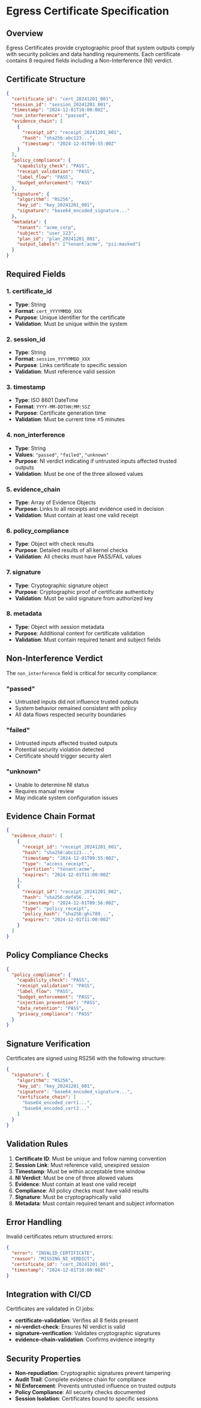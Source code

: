 # Egress Certificate Specification

## Overview

Egress Certificates provide cryptographic proof that system outputs comply with security policies and data handling requirements. Each certificate contains 8 required fields including a Non-Interference (NI) verdict.

## Certificate Structure

```json
{
  "certificate_id": "cert_20241201_001",
  "session_id": "session_20241201_001",
  "timestamp": "2024-12-01T10:00:00Z",
  "non_interference": "passed",
  "evidence_chain": [
    {
      "receipt_id": "receipt_20241201_001",
      "hash": "sha256:abc123...",
      "timestamp": "2024-12-01T09:55:00Z"
    }
  ],
  "policy_compliance": {
    "capability_check": "PASS",
    "receipt_validation": "PASS", 
    "label_flow": "PASS",
    "budget_enforcement": "PASS"
  },
  "signature": {
    "algorithm": "RS256",
    "key_id": "key_20241201_001",
    "signature": "base64_encoded_signature..."
  },
  "metadata": {
    "tenant": "acme_corp",
    "subject": "user_123",
    "plan_id": "plan_20241201_001",
    "output_labels": ["tenant:acme", "pii:masked"]
  }
}
```

## Required Fields

### 1. certificate_id
- **Type**: String
- **Format**: `cert_YYYYMMDD_XXX`
- **Purpose**: Unique identifier for the certificate
- **Validation**: Must be unique within the system

### 2. session_id  
- **Type**: String
- **Format**: `session_YYYYMMDD_XXX`
- **Purpose**: Links certificate to specific session
- **Validation**: Must reference valid session

### 3. timestamp
- **Type**: ISO 8601 DateTime
- **Format**: `YYYY-MM-DDTHH:MM:SSZ`
- **Purpose**: Certificate generation time
- **Validation**: Must be current time ±5 minutes

### 4. non_interference
- **Type**: String
- **Values**: `"passed"`, `"failed"`, `"unknown"`
- **Purpose**: NI verdict indicating if untrusted inputs affected trusted outputs
- **Validation**: Must be one of the three allowed values

### 5. evidence_chain
- **Type**: Array of Evidence Objects
- **Purpose**: Links to all receipts and evidence used in decision
- **Validation**: Must contain at least one valid receipt

### 6. policy_compliance
- **Type**: Object with check results
- **Purpose**: Detailed results of all kernel checks
- **Validation**: All checks must have PASS/FAIL values

### 7. signature
- **Type**: Cryptographic signature object
- **Purpose**: Cryptographic proof of certificate authenticity
- **Validation**: Must be valid signature from authorized key

### 8. metadata
- **Type**: Object with session metadata
- **Purpose**: Additional context for certificate validation
- **Validation**: Must contain required tenant and subject fields

## Non-Interference Verdict

The `non_interference` field is critical for security compliance:

### "passed"
- Untrusted inputs did not influence trusted outputs
- System behavior remained consistent with policy
- All data flows respected security boundaries

### "failed"  
- Untrusted inputs affected trusted outputs
- Potential security violation detected
- Certificate should trigger security alert

### "unknown"
- Unable to determine NI status
- Requires manual review
- May indicate system configuration issues

## Evidence Chain Format

```json
{
  "evidence_chain": [
    {
      "receipt_id": "receipt_20241201_001",
      "hash": "sha256:abc123...",
      "timestamp": "2024-12-01T09:55:00Z",
      "type": "access_receipt",
      "partition": "tenant:acme",
      "expires": "2024-12-01T11:00:00Z"
    },
    {
      "receipt_id": "receipt_20241201_002", 
      "hash": "sha256:def456...",
      "timestamp": "2024-12-01T09:56:00Z",
      "type": "policy_receipt",
      "policy_hash": "sha256:ghi789...",
      "expires": "2024-12-01T11:00:00Z"
    }
  ]
}
```

## Policy Compliance Checks

```json
{
  "policy_compliance": {
    "capability_check": "PASS",
    "receipt_validation": "PASS",
    "label_flow": "PASS", 
    "budget_enforcement": "PASS",
    "injection_prevention": "PASS",
    "data_retention": "PASS",
    "privacy_compliance": "PASS"
  }
}
```

## Signature Verification

Certificates are signed using RS256 with the following structure:

```json
{
  "signature": {
    "algorithm": "RS256",
    "key_id": "key_20241201_001",
    "signature": "base64_encoded_signature...",
    "certificate_chain": [
      "base64_encoded_cert1...",
      "base64_encoded_cert2..."
    ]
  }
}
```

## Validation Rules

1. **Certificate ID**: Must be unique and follow naming convention
2. **Session Link**: Must reference valid, unexpired session
3. **Timestamp**: Must be within acceptable time window
4. **NI Verdict**: Must be one of three allowed values
5. **Evidence**: Must contain at least one valid receipt
6. **Compliance**: All policy checks must have valid results
7. **Signature**: Must be cryptographically valid
8. **Metadata**: Must contain required tenant and subject information

## Error Handling

Invalid certificates return structured errors:

```json
{
  "error": "INVALID_CERTIFICATE",
  "reason": "MISSING_NI_VERDICT",
  "certificate_id": "cert_20241201_001",
  "timestamp": "2024-12-01T10:00:00Z"
}
```

## Integration with CI/CD

Certificates are validated in CI jobs:

- **certificate-validation**: Verifies all 8 fields present
- **ni-verdict-check**: Ensures NI verdict is valid
- **signature-verification**: Validates cryptographic signatures
- **evidence-chain-validation**: Confirms evidence integrity

## Security Properties

- **Non-repudiation**: Cryptographic signatures prevent tampering
- **Audit Trail**: Complete evidence chain for compliance
- **NI Enforcement**: Prevents untrusted influence on trusted outputs
- **Policy Compliance**: All security checks documented
- **Session Isolation**: Certificates bound to specific sessions 